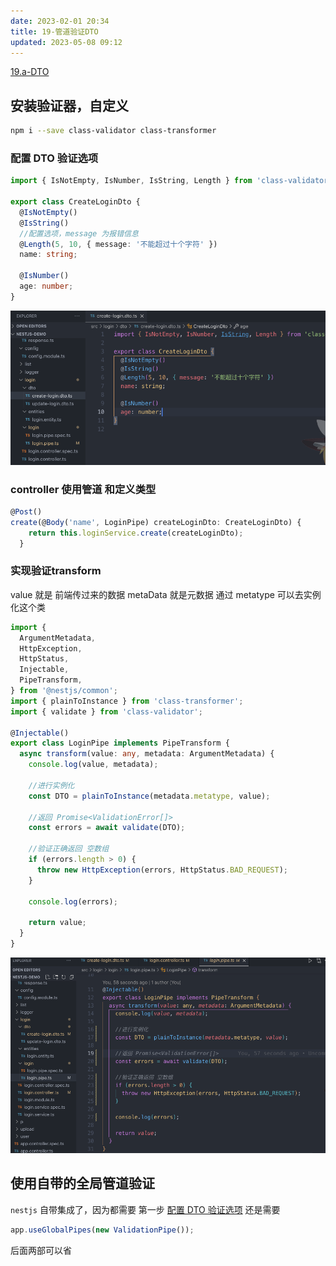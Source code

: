 ```yaml
---
date: 2023-02-01 20:34
title: 19-管道验证DTO
updated: 2023-05-08 09:12
---
```


[19.a-DTO](19.a-DTO.md)

## 安装验证器，自定义

```sh
npm i --save class-validator class-transformer
```

### 配置 DTO 验证选项

```ts
import { IsNotEmpty, IsNumber, IsString, Length } from 'class-validator';

export class CreateLoginDto {
  @IsNotEmpty()
  @IsString()
  //配置选项，message 为报错信息
  @Length(5, 10, { message: '不能超过十个字符' })
  name: string;

  @IsNumber()
  age: number;
}
```

![](./_images/image-2023-02-01_22-28-30-564-19-管道验证DTO.png)

### controller 使用管道 和定义类型

```ts
@Post()
create(@Body('name', LoginPipe) createLoginDto: CreateLoginDto) {
    return this.loginService.create(createLoginDto);
  }
```


### 实现验证transform

value 就是 前端传过来的数据 metaData 就是元数据 通过 metatype 可以去实例化这个类
```ts
import {
  ArgumentMetadata,
  HttpException,
  HttpStatus,
  Injectable,
  PipeTransform,
} from '@nestjs/common';
import { plainToInstance } from 'class-transformer';
import { validate } from 'class-validator';

@Injectable()
export class LoginPipe implements PipeTransform {
  async transform(value: any, metadata: ArgumentMetadata) {
    console.log(value, metadata);

    //进行实例化
    const DTO = plainToInstance(metadata.metatype, value);

    //返回 Promise<ValidationError[]>
    const errors = await validate(DTO);

    //验证正确返回 空数组
    if (errors.length > 0) {
      throw new HttpException(errors, HttpStatus.BAD_REQUEST);
    }

    console.log(errors);

    return value;
  }
}

```

![](./_images/image-2023-02-01_22-38-21-328-19-管道验证DTO.png)

## 使用自带的全局管道验证

`nestjs` 自带集成了，因为都需要
第一步 [配置 DTO 验证选项](#配置%20DTO%20验证选项) 还是需要

```ts
app.useGlobalPipes(new ValidationPipe());
```

后面两部可以省